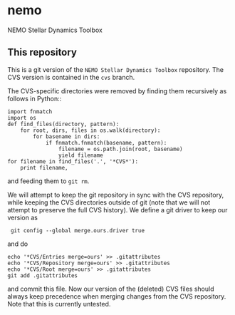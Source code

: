 # nemo

NEMO Stellar Dynamics Toolbox

## This repository

This is a git version of the ``NEMO Stellar Dynamics Toolbox``
repository. The CVS version is contained in the ``cvs`` branch.

The CVS-specific directories were removed by finding them recursively
as follows in Python::

```
import fnmatch
import os
def find_files(directory, pattern):
    for root, dirs, files in os.walk(directory):
        for basename in dirs:
            if fnmatch.fnmatch(basename, pattern):
                filename = os.path.join(root, basename)
                yield filename
for filename in find_files('.', '*CVS*'):
    print filename,
```

and feeding them to ``git rm``.

We will attempt to keep the git repository in sync with the CVS
repository, while keeping the CVS directories outside of git (note
that we will not attempt to preserve the full CVS history). We define
a git driver to keep our version as 

```
 git config --global merge.ours.driver true
```

and do

```
echo '*CVS/Entries merge=ours' >> .gitattributes
echo '*CVS/Repository merge=ours' >> .gitattributes
echo '*CVS/Root merge=ours' >> .gitattributes
git add .gitattributes
```

and commit this file. Now our version of the (deleted) CVS files
should always keep precedence when merging changes from the CVS
repository. Note that this is currently untested.

